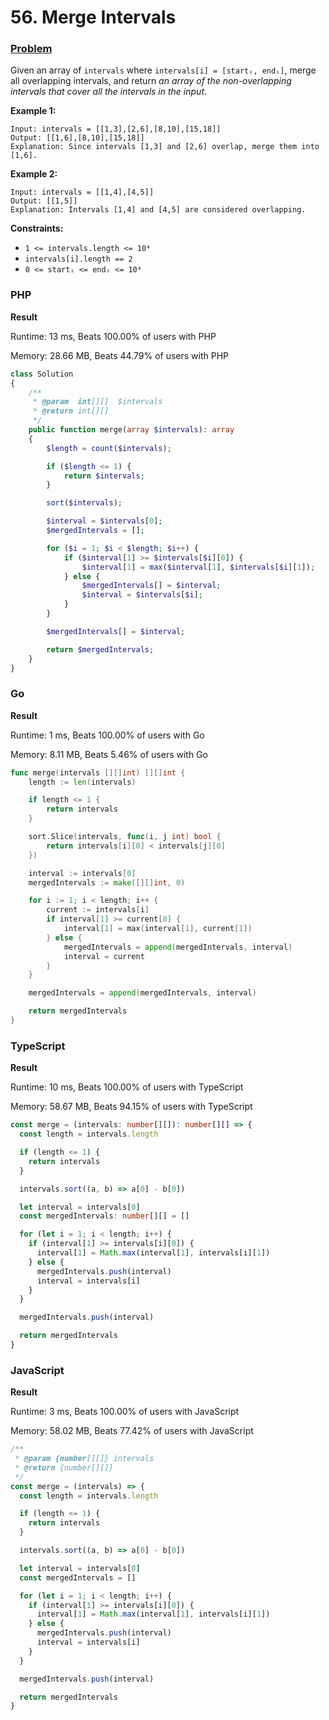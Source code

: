 # 56. Merge Intervals

### [Problem](https://leetcode.com/problems/merge-intervals/description/)

Given an array of `intervals` where `intervals[i] = [startᵢ, endᵢ]`, merge all overlapping intervals, and return _an
array of the non-overlapping intervals that cover all the intervals in the input_.

**Example 1:**

```
Input: intervals = [[1,3],[2,6],[8,10],[15,18]]
Output: [[1,6],[8,10],[15,18]]
Explanation: Since intervals [1,3] and [2,6] overlap, merge them into [1,6].
```

**Example 2:**

```
Input: intervals = [[1,4],[4,5]]
Output: [[1,5]]
Explanation: Intervals [1,4] and [4,5] are considered overlapping.
```

**Constraints:**

- `1 <= intervals.length <= 10⁴`
- `intervals[i].length == 2`
- `0 <= startᵢ <= endᵢ <= 10⁴`

### PHP

**Result**

Runtime: 13 ms, Beats 100.00% of users with PHP

Memory: 28.66 MB, Beats 44.79% of users with PHP

```php
class Solution
{
    /**
     * @param  int[][]  $intervals
     * @return int[][]
     */
    public function merge(array $intervals): array
    {
        $length = count($intervals);

        if ($length <= 1) {
            return $intervals;
        }

        sort($intervals);

        $interval = $intervals[0];
        $mergedIntervals = [];

        for ($i = 1; $i < $length; $i++) {
            if ($interval[1] >= $intervals[$i][0]) {
                $interval[1] = max($interval[1], $intervals[$i][1]);
            } else {
                $mergedIntervals[] = $interval;
                $interval = $intervals[$i];
            }
        }

        $mergedIntervals[] = $interval;

        return $mergedIntervals;
    }
}
```

### Go

**Result**

Runtime: 1 ms, Beats 100.00% of users with Go

Memory: 8.11 MB, Beats 5.46% of users with Go

```go
func merge(intervals [][]int) [][]int {
	length := len(intervals)

	if length <= 1 {
		return intervals
	}

	sort.Slice(intervals, func(i, j int) bool {
		return intervals[i][0] < intervals[j][0]
	})

	interval := intervals[0]
	mergedIntervals := make([][]int, 0)

	for i := 1; i < length; i++ {
		current := intervals[i]
		if interval[1] >= current[0] {
			interval[1] = max(interval[1], current[1])
		} else {
			mergedIntervals = append(mergedIntervals, interval)
			interval = current
		}
	}

	mergedIntervals = append(mergedIntervals, interval)

	return mergedIntervals
}
```

### TypeScript

**Result**

Runtime: 10 ms, Beats 100.00% of users with TypeScript

Memory: 58.67 MB, Beats 94.15% of users with TypeScript

```typescript
const merge = (intervals: number[][]): number[][] => {
  const length = intervals.length

  if (length <= 1) {
    return intervals
  }

  intervals.sort((a, b) => a[0] - b[0])

  let interval = intervals[0]
  const mergedIntervals: number[][] = []

  for (let i = 1; i < length; i++) {
    if (interval[1] >= intervals[i][0]) {
      interval[1] = Math.max(interval[1], intervals[i][1])
    } else {
      mergedIntervals.push(interval)
      interval = intervals[i]
    }
  }

  mergedIntervals.push(interval)

  return mergedIntervals
}
```

### JavaScript

**Result**

Runtime: 3 ms, Beats 100.00% of users with JavaScript

Memory: 58.02 MB, Beats 77.42% of users with JavaScript

```javascript
/**
 * @param {number[][]} intervals
 * @return {number[][]}
 */
const merge = (intervals) => {
  const length = intervals.length

  if (length <= 1) {
    return intervals
  }

  intervals.sort((a, b) => a[0] - b[0])

  let interval = intervals[0]
  const mergedIntervals = []

  for (let i = 1; i < length; i++) {
    if (interval[1] >= intervals[i][0]) {
      interval[1] = Math.max(interval[1], intervals[i][1])
    } else {
      mergedIntervals.push(interval)
      interval = intervals[i]
    }
  }

  mergedIntervals.push(interval)

  return mergedIntervals
}
```
